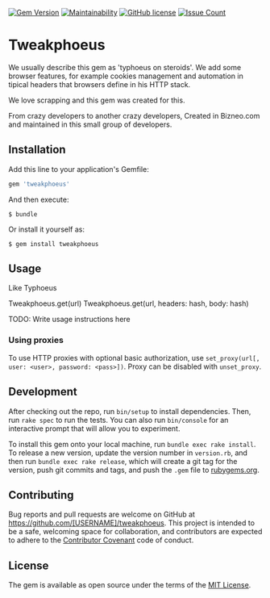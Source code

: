 [![Gem Version](https://img.shields.io/gem/v/tweakphoeus.svg)](https://rubygems.org/gems/tweakphoeus)
[![Maintainability](https://api.codeclimate.com/v1/badges/f4c831c3308b1f53bc2a/maintainability)](https://codeclimate.com/github/basestylo/Tweakphoeus/maintainability)
[![GitHub license](https://img.shields.io/github/license/Naereen/StrapDown.js.svg)](https://github.com/Naereen/StrapDown.js/blob/master/LICENSE)
[![Issue Count](https://codeclimate.com/github/basestylo/Tweakphoeus/badges/issue_count.svg)](https://codeclimate.com/github/basestylo/Tweakphoeus)

# Tweakphoeus

We usually describe this gem as 'typhoeus on steroids'. We add some browser features, for example cookies management and automation in tipical headers that browsers define in his HTTP stack.

We love scrapping and this gem was created for this.

From crazy developers to another crazy developers, Created in Bizneo.com and maintained in this small group of developers.


## Installation

Add this line to your application's Gemfile:

```ruby
gem 'tweakphoeus'
```

And then execute:

    $ bundle

Or install it yourself as:

    $ gem install tweakphoeus

## Usage
Like Typhoeus

Tweakphoeus.get(url)
Tweakphoeus.get(url, headers: hash, body: hash)

TODO: Write usage instructions here

### Using proxies
To use HTTP proxies with optional basic authorization, use `set_proxy(url[, user: <user>, password: <pass>])`. Proxy can be disabled with `unset_proxy`.

## Development

After checking out the repo, run `bin/setup` to install dependencies. Then, run `rake spec` to run the tests. You can also run `bin/console` for an interactive prompt that will allow you to experiment.

To install this gem onto your local machine, run `bundle exec rake install`. To release a new version, update the version number in `version.rb`, and then run `bundle exec rake release`, which will create a git tag for the version, push git commits and tags, and push the `.gem` file to [rubygems.org](https://rubygems.org).

## Contributing

Bug reports and pull requests are welcome on GitHub at https://github.com/[USERNAME]/tweakphoeus. This project is intended to be a safe, welcoming space for collaboration, and contributors are expected to adhere to the [Contributor Covenant](contributor-covenant.org) code of conduct.


## License

The gem is available as open source under the terms of the [MIT License](http://opensource.org/licenses/MIT).
